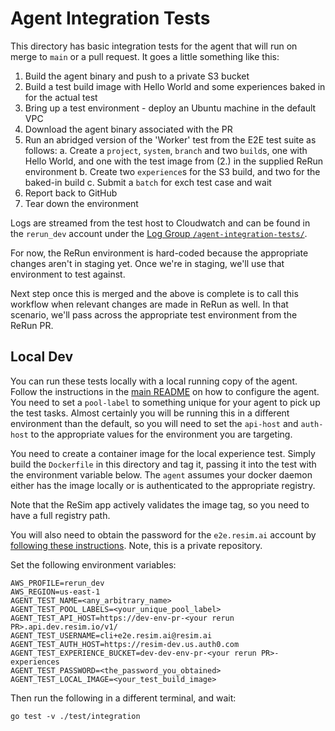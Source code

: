 # Agent Integration Tests

This directory has basic integration tests for the agent that will run on merge to `main` or a pull request. It goes a little something like this:

1. Build the agent binary and push to a private S3 bucket
2. Build a test build image with Hello World and some experiences baked in for the actual test
3. Bring up a test environment - deploy an Ubuntu machine in the default VPC
4. Download the agent binary associated with the PR
5. Run an abridged version of the 'Worker' test from the E2E test suite as follows:
   a. Create a `project`, `system`, `branch` and two `build`s, one with Hello World, and one with the test image from (2.) in the supplied ReRun environment
   b. Create two `experience`s for the S3 build, and two for the baked-in build
   c. Submit a `batch` for exch test case and wait
6. Report back to GitHub
7. Tear down the environment

Logs are streamed from the test host to Cloudwatch and can be found in the `rerun_dev` account under the [Log Group `/agent-integration-tests/`](https://us-east-1.console.aws.amazon.com/cloudwatch/home?region=us-east-1#logsV2:log-groups/log-group/$252Fagent-integration-tests$252F).

For now, the ReRun environment is hard-coded because the appropriate changes aren't in staging yet. Once we're in staging, we'll use that environment to test against.

Next step once this is merged and the above is complete is to call this workflow when relevant changes are made in
ReRun as well. In that scenario, we'll pass across the appropriate test environment from the ReRun PR.

## Local Dev

You can run these tests locally with a local running copy of the agent. Follow the instructions in the [main
README](../../README.md) on how to configure the agent. You need to set a `pool-label` to something unique for your
agent to pick up the test tasks. Almost certainly you will be running this in a different environment than the
default, so you will need to set the `api-host` and `auth-host` to the appropriate values for the environment you are
targeting.

You need to create a container image for the local experience test. Simply build the `Dockerfile` in this directory and
tag it, passing it into the test with the environment variable below. The `agent` assumes your docker daemon either has
the image locally or is authenticated to the appropriate registry.

Note that the ReSim app actively validates the image tag, so you need to have a full registry path.

You will also need to obtain the password for the `e2e.resim.ai` account by [following these
instructions](https://github.com/resim-ai/tf-auth0#agent-users). Note, this is a private repository.

Set the following environment variables:

```shell
AWS_PROFILE=rerun_dev
AWS_REGION=us-east-1
AGENT_TEST_NAME=<any_arbitrary_name>
AGENT_TEST_POOL_LABELS=<your_unique_pool_label>
AGENT_TEST_API_HOST=https://dev-env-pr-<your rerun PR>.api.dev.resim.io/v1/
AGENT_TEST_USERNAME=cli+e2e.resim.ai@resim.ai
AGENT_TEST_AUTH_HOST=https://resim-dev.us.auth0.com
AGENT_TEST_EXPERIENCE_BUCKET=dev-dev-env-pr-<your rerun PR>-experiences
AGENT_TEST_PASSWORD=<the_password_you_obtained>
AGENT_TEST_LOCAL_IMAGE=<your_test_build_image>
```

Then run the following in a different terminal, and wait:

```shell
go test -v ./test/integration
```
